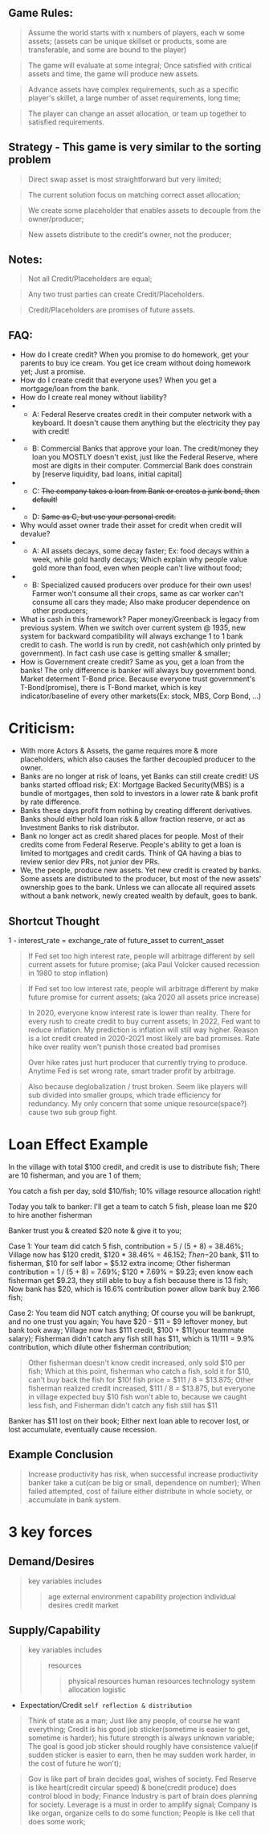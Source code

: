 ## Game Rules:
> Assume the world starts with x numbers of players, each w some assets; (assets can be unique skillset or products, some are transferable, and some are bound to the player)

> The game will evaluate at some integral; Once satisfied with critical assets and time, the game will produce new assets.

> Advance assets have complex requirements, such as a specific player's skillet, a large number of asset requirements, long time;

> The player can change an asset allocation, or team up together to satisfied requirements.

## Strategy - This game is very similar to the sorting problem
> Direct swap asset is most straightforward but very limited;

> The current solution focus on matching correct asset allocation; 

> We create some placeholder that enables assets to decouple from the owner/producer;

> New assets distribute to the credit's owner, not the producer;


## Notes:
> Not all Credit/Placeholders are equal;

> Any two trust parties can create Credit/Placeholders.

> Credit/Placeholders are promises of future assets.


## FAQ:
- How do I create credit? When you promise to do homework, get your parents to buy ice cream. You get ice cream without doing homework yet; Just a promise.
- How do I create credit that everyone uses? When you get a mortgage/loan from the bank.
- How do I create real money without liability? 
- - A: Federal Reserve creates credit in their computer network with a keyboard. It doesn't cause them anything but the electricity they pay with credit!
- - B: Commercial Banks that approve your loan. The credit/money they loan you MOSTLY doesn't exist, just like the Federal Reserve, where most are digits in their computer. Commercial Bank does constrain by [reserve liquidity, bad loans, initial capital]
- - C: ~~The company takes a loan from Bank or creates a junk bond, then default!~~
- - D: ~~Same as C, but use your personal credit.~~
- Why would asset owner trade their asset for credit when credit will devalue?
- - A: All assets decays, some decay faster; Ex: food decays within a week, while gold hardly decays; Which explain why people value gold more than food, even when people can't live without food;
- - B: Specialized caused producers over produce for their own uses! Farmer won't consume all their crops, same as car worker can't consume all cars they made; Also make producer dependence on other producers;
- What is cash in this framework? Paper money/Greenback is legacy from previous system. When we switch over current system @ 1935, new system for backward compatibility will always exchange 1 to 1 bank credit to cash. The world is run by credit, not cash(which only printed by government). In fact cash use case is getting smaller & smaller;
- How is Government create credit? Same as you, get a loan from the banks! The only difference is banker will always buy government bond. Market determent T-Bond price. Because everyone trust government's T-Bond(promise), there is T-Bond market, which is key indicator/baseline of every other markets(Ex: stock, MBS, Corp Bond, ...)

# Criticism:
- With more Actors & Assets, the game requires more & more placeholders, which also causes the farther decoupled producer to the owner.
- Banks are no longer at risk of loans, yet Banks can still create credit! US banks started offload risk; EX: Mortgage Backed Security(MBS) is a bundle of mortgages, then sold to investors in a lower rate & bank profit by rate difference.
- Banks these days profit from nothing by creating different derivatives. Banks should either hold loan risk & allow fraction reserve, or act as Investment Banks to risk distributor.
- Bank no longer act as credit shared places for people. Most of their credits come from Federal Reserve. People's ability to get a loan is limited to mortgages and credit cards. Think of QA having a bias to review senior dev PRs, not junior dev PRs.
- We, the people, produce new assets. Yet new credit is created by banks. Some assets are distributed to the producer, but most of the new assets' ownership goes to the bank. Unless we can allocate all required assets without a bank network, newly created wealth by default, goes to bank.

## Shortcut Thought
1 - interest_rate = exchange_rate of future_asset to current_asset

> If Fed set too high interest rate, people will arbitrage different by sell current assets for future promise; (aka Paul Volcker caused recession in 1980 to stop inflation)

> If Fed set too low interest rate, people will arbitrage different by make future promise for current assets; (aka 2020 all assets price increase)

> In 2020, everyone know interest rate is lower than reality. There for every rush to create credit to buy current assets;
> In 2022, Fed want to reduce inflation. My prediction is inflation will still way higher.
> Reason is a lot credit created in 2020-2021 most likely are bad promises.
> Rate hike over reality won't punish those created bad promises
> 
> Over hike rates just hurt producer that currently trying to produce. Anytime Fed is set wrong rate, smart trader profit by arbitrage. 

> Also because deglobalization / trust broken. Seem like players will sub divided into smaller groups, which trade efficiency for redundancy. My only concern that some unique resource(space?) cause two sub group fight.

# Loan Effect Example
In the village with total $100 credit, and credit is use to distribute fish; There are 10 fisherman, and you are 1 of them;

You catch a fish per day, sold $10/fish; 10% village resource allocation right!

Today you talk to banker: I'll get a team to catch 5 fish, please loan me $20 to hire another fisherman

Banker trust you & created $20 note & give it to you;

Case 1: Your team did catch 5 fish, contribution = 5 / (5 + 8) = 38.46%; Village now has $120 credit, $120 * 38.46% = $46.152;
Then -$20 bank, $11 to fisherman, $10 for self labor = $5.12 extra income; Other fisherman contribution = 1 / (5 + 8) = 7.69%; $120 * 7.69% = $9.23; even know each fisherman get $9.23, they still able to buy a fish because there is 13 fish; Now bank has $20, which is 16.6% contribution power allow bank buy 2.166 fish;


Case 2: You team did NOT catch anything; Of course you will be bankrupt, and no one trust you again; You have $20 - $11 = $9 leftover money, but bank took away; Village now has $111 credit, $100 + $11(your teammate salary); Fisherman didn't catch any fish still has $11, which is $11/$111 = 9.9% contribution, which dilute other fisherman contribution;
> Other fisherman doesn't know credit increased, only sold $10 per fish; Which at this point, fisherman who catch a fish, sold it for $10, can't buy back the fish for $10! fish price = $111 / 8 = $13.875;
> Other fisherman realized credit increased, $111 / 8 = $13.875, but everyone in village expected buy $10 fish won't able to, because we caught less fish, and Fisherman didn't catch any fish still has $11

Banker has $11 lost on their book; Either next loan able to recover lost, or lost accumulate, eventually cause recession.
## Example Conclusion
> Increase productivity has risk, when successful increase productivity banker take a cut(can be big or small, dependence on number); When failed attempted, cost of failure either distribute in whole society, or accumulate in bank system.


# 3 key forces
## Demand/Desires
> key variables includes
> > age
> > external environment
> > capability projection
> > individual desires
> > credit market
## Supply/Capability 
> key variables includes
> > resources
> > > physical resources
> > > human resources
> > > technology
> > system
> > > allocation
> > > logistic
> 
- Expectation/Credit `self reflection & distribution`

> Think of state as a man; Just like any people, of course he want everything; Credit is his good job sticker(sometime is easier to get, sometime is harder); his future strength is always unknown variable; The goal is good job sticker should roughly have consistence value(if sudden sticker is easier to earn, then he may sudden work harder, in the cost of future he won't);

> Gov is like part of brain decides goal, wishes of society.
> Fed Reserve is like heart(credit circular speed) & bone(credit produce) does control blood in body;
> Finance Industry is part of brain does planning for society. Leverage is a must in order to amplify signal;
> Company is like organ, organize cells to do some function;
> People is like cell that does some work;
